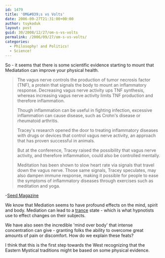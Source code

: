 ```yaml
---
id: 1479
title: 'OM&#039;s vs Volts'
date: 2006-09-27T21:31:00+00:00
author: tsykoduk
layout: post
guid: 30/2008/12/27/om-s-vs-volts
permalink: /2006/09/27/om-s-vs-volts/
categories:
  - Philosophy! and Politics!
  - Science!
---
```

<p>So - it seems that there is some scientific evidence starting to mount that Mediatation can improve your physical health.</p>


<blockquote>The vagus nerve controls the production of tumor necrosis factor (TNF), a protein that signals the body to mount an inflammatory response. Decreasing vagus nerve activity ups <span class="caps">TNF</span> synthesis, whereas increasing vagus nerve activity limits <span class="caps">TNF</span> production and therefore inflammation.

<p>Though inflammation can be useful in fighting infection, excessive inflammation can cause disease, such as Crohn's disease or rheumatoid arthritis.</p>


<p>Tracey's research opened the door to treating inflammatory diseases with drugs or devices that control vagus nerve activity, an approach that has proven successful in animals.</p>


<p>But at the conference, Tracey raised the possibility that vagus nerve activity, and therefore inflammation, could also be controlled mentally.</p>


<p>Meditation has been shown to slow heart rate via signals that travel down the vagus nerve. Those same signals, Tracey speculates, may also dampen immune response, making it possible for people to ease the symptoms of inflammatory diseases through exercises such as meditation and yoga.</blockquote></p>


<p>-<a href="http://www.seedmagazine.com/news/2006/09/an_om_a_day_could_keep_inflamm.php">Seed Magazine</a></p>


<p>We know that Mediation seems to have profound effects on the mind, spirit and body. Mediation can lead to a <a href="http://en.wikipedia.org/wiki/Meditation">trance</a> state - which is what hypnotists use to effect changes on their subjects.</p>


<p>We have also seen the incredible 'mind over body' that intense concentration can give - granting folks the ability to overcome great amounts of pain or discomfort. How do we explain these feats?</p>


<p>I think that this is the first step towards the West recognizing that the Eastern Mystical traditions might be based on some physical evidence.</p>
